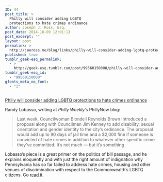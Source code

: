 ```yaml
---
ID: 44
post_title: >
  Philly will consider adding LGBTQ
  protections to hate crimes ordinance
author: Joseph J. Ross, Esq.
post_date: 2014-10-09 12:01:13
post_excerpt: ""
layout: post
permalink: >
  http://joeross.me/blog/links/philly-will-consider-adding-lgbtq-protections-to/
published: true
tumblr_geek-esq_permalink:
  - >
    http://geek-esq.tumblr.com/post/99560150000/philly-will-consider-adding-lgbtq-protections-to
tumblr_geek-esq_id:
  - "99560150000"
gfonts_meta_no_font:
  - "1"
---
```

<a href='http://phillynow.com/2014/09/29/philly-taking-the-lead-over-harrisburg-on-hate-crimes'>Philly will consider adding LGBTQ protections to hate crimes ordinance</a><div class="link_description"><p>Randy Lobasso, writing at <em>Philly Weekly</em>‘s PhillyNow blog:</p>
<blockquote><p>
  Last week, Councilwoman Blondell Reynolds Brown introduced a proposal along with Councilman Jim Kenney to add disability, sexual orientation and gender identity to the city’s ordinance. The proposal would add up to 90 days of jail time and a $2,000 fine if someone is convicted of hate crimes in addition to whatever other specific crime they’ve committed. It’s not much — but it’s something.
</p></blockquote>
<p>Lobasso’s piece is a great primer on the politics of bill passage, and he explains eloquently and with just the right amount of indignation why Pennsylvania has so far failed to address hate crimes, housing and other venues of discrimination with respect to the Commonwealth’s LGBTQ citizens. Go <a href="http://ift.tt/1se6KcD" target="_blank">read it</a>.</p></div>